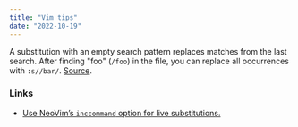 ```yaml
---
title: "Vim tips"
date: "2022-10-19"
---
```


A substitution with an empty search pattern replaces matches from the last search. After finding "foo" (`/foo`) in the file, you can replace all occurrences with `:s//bar/`. [Source](https://twitter.com/jkreeftmeijer/status/1072093481068306433).

### Links
- [Use NeoVim’s `inccommand` option for live substitutions.](https://twitter.com/jkreeftmeijer/status/1085183780032208897)